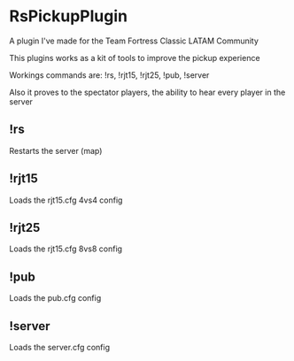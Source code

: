 # RsPickupPlugin
 A plugin I've made for the Team Fortress Classic LATAM Community

This plugins works as a kit of tools to improve the pickup experience

Workings commands are: !rs, !rjt15, !rjt25, !pub, !server

Also it proves to the spectator players, the ability to hear every player in the server

## !rs
Restarts the server (map)

## !rjt15
Loads the rjt15.cfg 4vs4 config 

## !rjt25
Loads the rjt15.cfg 8vs8 config

## !pub
Loads the pub.cfg config

## !server
Loads the server.cfg config
